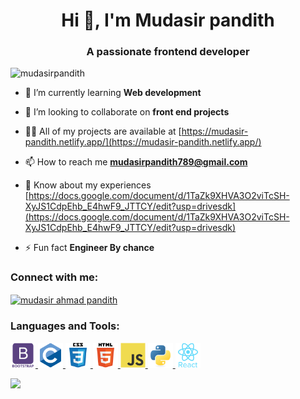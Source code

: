 






<h1 align="center">Hi 👋, I'm Mudasir pandith</h1>
<h3 align="center">A passionate frontend developer</h3>

<p align="left"> <img src="https://komarev.com/ghpvc/?username=mudasirpandith&label=Profile%20views&color=0e75b6&style=flat" alt="mudasirpandith" /> </p>

- 🌱 I’m currently learning **Web development**

- 👯 I’m looking to collaborate on **front end projects**

- 👨‍💻 All of my projects are available at [https://mudasir-pandith.netlify.app/](https://mudasir-pandith.netlify.app/)

- 📫 How to reach me **mudasirpandith789@gmail.com**

- 📄 Know about my experiences [https://docs.google.com/document/d/1TaZk9XHVA3O2viTcSH-XyJS1CdpEhb_E4hwF9_JTTCY/edit?usp=drivesdk](https://docs.google.com/document/d/1TaZk9XHVA3O2viTcSH-XyJS1CdpEhb_E4hwF9_JTTCY/edit?usp=drivesdk)

- ⚡ Fun fact **Engineer By chance**

<h3 align="left">Connect with me:</h3>
<p align="left">
<a href="https://linkedin.com/in/mudasir ahmad pandith" target="blank"><img align="center" src="https://raw.githubusercontent.com/rahuldkjain/github-profile-readme-generator/master/src/images/icons/Social/linked-in-alt.svg" alt="mudasir ahmad pandith" height="30" width="40" /></a>
</p>

<h3 align="left">Languages and Tools:</h3>
<p align="left"> <a href="https://getbootstrap.com" target="_blank"> <img src="https://raw.githubusercontent.com/devicons/devicon/master/icons/bootstrap/bootstrap-plain-wordmark.svg" alt="bootstrap" width="40" height="40"/> </a> <a href="https://www.cprogramming.com/" target="_blank"> <img src="https://raw.githubusercontent.com/devicons/devicon/master/icons/c/c-original.svg" alt="c" width="40" height="40"/> </a> <a href="https://www.w3schools.com/css/" target="_blank"> <img src="https://raw.githubusercontent.com/devicons/devicon/master/icons/css3/css3-original-wordmark.svg" alt="css3" width="40" height="40"/> </a> <a href="https://www.w3.org/html/" target="_blank"> <img src="https://raw.githubusercontent.com/devicons/devicon/master/icons/html5/html5-original-wordmark.svg" alt="html5" width="40" height="40"/> </a> <a href="https://developer.mozilla.org/en-US/docs/Web/JavaScript" target="_blank"> <img src="https://raw.githubusercontent.com/devicons/devicon/master/icons/javascript/javascript-original.svg" alt="javascript" width="40" height="40"/> </a> <a href="https://www.python.org" target="_blank"> <img src="https://raw.githubusercontent.com/devicons/devicon/master/icons/python/python-original.svg" alt="python" width="40" height="40"/> </a> <a href="https://reactjs.org/" target="_blank"> <img src="https://raw.githubusercontent.com/devicons/devicon/master/icons/react/react-original-wordmark.svg" alt="react" width="40" height="40"/> </a> </p>



<img src="https://github-readme-stats.vercel.app/api?username=mudasirpandith&&show_icons=true&title_color=ffffff&icon_color=bb2acf&text_color=daf7dc&bg_color=151515" />
<i class="fab fa-linkedin-in"></i>
